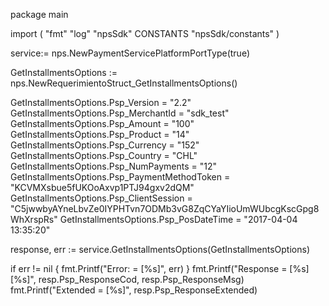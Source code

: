package main

import (
        "fmt"
        "log"
        "npsSdk"
        CONSTANTS "npsSdk/constants"
)

service:= nps.NewPaymentServicePlatformPortType(true)

GetInstallmentsOptions := nps.NewRequerimientoStruct_GetInstallmentsOptions()

GetInstallmentsOptions.Psp_Version = "2.2"
GetInstallmentsOptions.Psp_MerchantId = "sdk_test"
GetInstallmentsOptions.Psp_Amount = "100"
GetInstallmentsOptions.Psp_Product = "14"
GetInstallmentsOptions.Psp_Currency = "152"
GetInstallmentsOptions.Psp_Country = "CHL"
GetInstallmentsOptions.Psp_NumPayments = "12"
GetInstallmentsOptions.Psp_PaymentMethodToken = "KCVMXsbue5fUKOoAxvp1PTJ94gxv2dQM"
GetInstallmentsOptions.Psp_ClientSession = "C5jwwbyAYneLbvZe0IYPHTvn7ODMb3vG8ZqCYaYIioUmWUbcgKscGpg8WhXrspRs"
GetInstallmentsOptions.Psp_PosDateTime = "2017-04-04 13:35:20"

response, err := service.GetInstallmentsOptions(GetInstallmentsOptions)

if err != nil {
    fmt.Printf("Error: = [%s]", err)
}
fmt.Printf("Response = [%s] [%s]", resp.Psp_ResponseCod, resp.Psp_ResponseMsg)
fmt.Printf("Extended = [%s]", resp.Psp_ResponseExtended)



